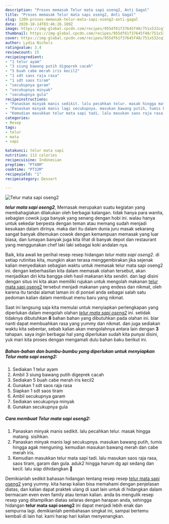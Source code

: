 ```yaml
---
description: "Proses memasak Telur mata sapi oseng2, Anti Gagal"
title: "Proses memasak Telur mata sapi oseng2, Anti Gagal"
slug: 1209-proses-memasak-telur-mata-sapi-oseng2-anti-gagal
date: 2020-10-14T03:46:26.189Z
image: https://img-global.cpcdn.com/recipes/955df61f37645f40/751x532cq70/telur-mata-sapi-oseng2-foto-resep-utama.jpg
thumbnail: https://img-global.cpcdn.com/recipes/955df61f37645f40/751x532cq70/telur-mata-sapi-oseng2-foto-resep-utama.jpg
cover: https://img-global.cpcdn.com/recipes/955df61f37645f40/751x532cq70/telur-mata-sapi-oseng2-foto-resep-utama.jpg
author: Lydia Nichols
ratingvalue: 3.4
reviewcount: 15
recipeingredient:
- "1 telur ayam"
- "3 siung bawang putih digeprek cacah"
- "5 buah cabe merah iris kecil2"
- "1 sdt saos raja rasa"
- "1 sdt saos tiram"
- "secukupnya garam"
- "secukupnya minyak"
- "secukupnya gula"
recipeinstructions:
- "Panaskan minyak manis sedikit. lalu pecahkan telur. masak hingga matang. sisihkan."
- "Panaskan minyak manis lagi secukupnya. masukan bawang putih, tumis hingga agak menguning. kemudian masukan bawang merah dan cabe merah iris."
- "Kemudian masukkan telur mata sapi tadi. lalu masukan saos raja rasa, saos tiram, garam dan gula. aduk2 hingga harum dg api sedang dan kecil. lalu siap dihidangkan 💛"
categories:
- Resep
tags:
- telur
- mata
- sapi

katakunci: telur mata sapi 
nutrition: 113 calories
recipecuisine: Indonesian
preptime: "PT40M"
cooktime: "PT32M"
recipeyield: "1"
recipecategory: Dessert

---
```



![Telur mata sapi oseng2](https://img-global.cpcdn.com/recipes/955df61f37645f40/751x532cq70/telur-mata-sapi-oseng2-foto-resep-utama.jpg)

<b><i>telur mata sapi oseng2</i></b>, Memasak merupakan suatu kegiatan yang membahagiakan dilakukan oleh berbagai kalangan. tidak hanya para wanita, sebagian cowok juga banyak yang senang dengan hobi ini. walau hanya untuk sekedar berpesta dengan teman atau memang sudah menjadi kesukaan dalam dirinya. maka dari itu dalam dunia juru masak sekarang sangat banyak ditemukan cowok dengan kemampuan memasak yang luar biasa, dan lumayan banyak juga kita lihat di banyak depot dan restaurant yang menggunakan chef laki laki sebagai koki andalan nya.



Baik, kita awali ke perihal resep resep hidangan <i>telur mata sapi oseng2</i>. di setiap rutinitas kita, mungkin akan terasa menggembirakan jika sejenak kalian menyediakan sebagian waktu untuk memasak telur mata sapi oseng2 ini. dengan keberhasilan kita dalam memasak olahan tersebut, akan menjadikan diri kita bangga oleh hasil makanan kita sendiri. dan lagi disini dengan situs ini kita akan memiliki rujukan untuk mengolah makanan <u>telur mata sapi oseng2</u> tersebut menjadi makanan yang endess dan nikmat, oleh karena itu tandai alamat laman ini di ponsel anda sebagai salah satu pedoman kalian dalam membuat menu baru yang nikmat.


Saat ini langsung saja kita memulai untuk menyiapkan perlengkapan yang diperlukan dalam mengolah olahan <u><i>telur mata sapi oseng2</i></u> ini. setidak tidaknya dibutuhkan <b>8</b> bahan bahan yang dibutuhkan pada olahan ini. biar nanti dapat membuahkan rasa yang yummy dan nikmat. dan juga sediakan waktu kita sebentar, sebab kalian akan mengolahnya antara lain dengan <b>3</b> tahapan. saya ingin berbagai hal yang diperlukan sudah kita punyai disini, yuk mari kita proses dengan mengamati dulu bahan baku berikut ini.

<!--inarticleads1-->

##### Bahan-bahan dan bumbu-bumbu yang diperlukan untuk menyiapkan Telur mata sapi oseng2:

1. Sediakan 1 telur ayam
1. Ambil 3 siung bawang putih digeprek cacah
1. Sediakan 5 buah cabe merah iris kecil2
1. Gunakan 1 sdt saos raja rasa
1. Siapkan 1 sdt saos tiram
1. Ambil secukupnya garam
1. Sediakan secukupnya minyak
1. Gunakan secukupnya gula




<!--inarticleads2-->

##### Cara membuat Telur mata sapi oseng2:

1. Panaskan minyak manis sedikit. lalu pecahkan telur. masak hingga matang. sisihkan.
1. Panaskan minyak manis lagi secukupnya. masukan bawang putih, tumis hingga agak menguning. kemudian masukan bawang merah dan cabe merah iris.
1. Kemudian masukkan telur mata sapi tadi. lalu masukan saos raja rasa, saos tiram, garam dan gula. aduk2 hingga harum dg api sedang dan kecil. lalu siap dihidangkan 💛




Demikianlah sedikit bahasan hidangan tentang resep resep <u>telur mata sapi oseng2</u> yang yummy. kita harap kalian bisa memahami dengan penjelasan diatas, dan kalian dapat praktek ulang di saat lain untuk di hidangkan dalam bermacam even even family atau teman kalian. anda bs mengulik resep resep yang ditampilkan diatas selaras dengan harapan anda, sehingga hidangan <b>telur mata sapi oseng2</b> ini dapat menjadi lebih enak dan sempurna lagi. demikianlah pembahasan singkat ini, sampai bertemu kembali di lain hal. kami harap hari kalian menyenangkan.
